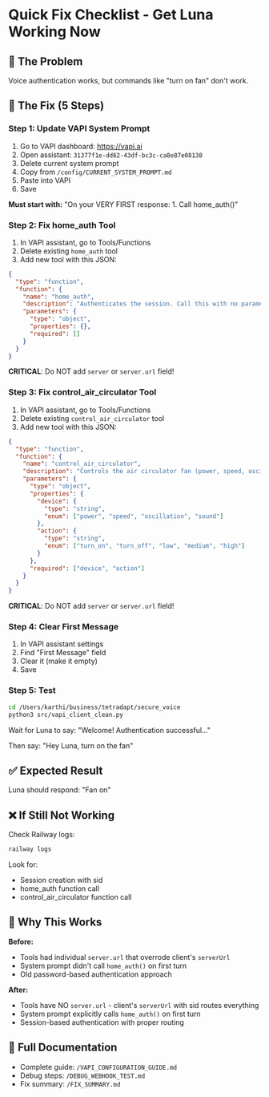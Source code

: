 # Quick Fix Checklist - Get Luna Working Now

## 🎯 The Problem
Voice authentication works, but commands like "turn on fan" don't work.

## 🔧 The Fix (5 Steps)

### Step 1: Update VAPI System Prompt
1. Go to VAPI dashboard: https://vapi.ai
2. Open assistant: `31377f1e-dd62-43df-bc3c-ca8e87e08138`
3. Delete current system prompt
4. Copy from `/config/CURRENT_SYSTEM_PROMPT.md`
5. Paste into VAPI
6. Save

**Must start with:** "On your VERY FIRST response: 1. Call home_auth()"

### Step 2: Fix home_auth Tool
1. In VAPI assistant, go to Tools/Functions
2. Delete existing `home_auth` tool
3. Add new tool with this JSON:

```json
{
  "type": "function",
  "function": {
    "name": "home_auth",
    "description": "Authenticates the session. Call this with no parameters at the start of the conversation.",
    "parameters": {
      "type": "object",
      "properties": {},
      "required": []
    }
  }
}
```

**CRITICAL**: Do NOT add `server` or `server.url` field!

### Step 3: Fix control_air_circulator Tool
1. In VAPI assistant, go to Tools/Functions
2. Delete existing `control_air_circulator` tool
3. Add new tool with this JSON:

```json
{
  "type": "function",
  "function": {
    "name": "control_air_circulator",
    "description": "Controls the air circulator fan (power, speed, oscillation, sound). Only call AFTER authentication completes.",
    "parameters": {
      "type": "object",
      "properties": {
        "device": {
          "type": "string",
          "enum": ["power", "speed", "oscillation", "sound"]
        },
        "action": {
          "type": "string",
          "enum": ["turn_on", "turn_off", "low", "medium", "high"]
        }
      },
      "required": ["device", "action"]
    }
  }
}
```

**CRITICAL**: Do NOT add `server` or `server.url` field!

### Step 4: Clear First Message
1. In VAPI assistant settings
2. Find "First Message" field
3. Clear it (make it empty)
4. Save

### Step 5: Test
```bash
cd /Users/karthi/business/tetradapt/secure_voice
python3 src/vapi_client_clean.py
```

Wait for Luna to say: "Welcome! Authentication successful..."

Then say: "Hey Luna, turn on the fan"

## ✅ Expected Result
Luna should respond: "Fan on"

## ❌ If Still Not Working

Check Railway logs:
```bash
railway logs
```

Look for:
- Session creation with sid
- home_auth function call
- control_air_circulator function call

## 📝 Why This Works

**Before:**
- Tools had individual `server.url` that overrode client's `serverUrl`
- System prompt didn't call `home_auth()` on first turn
- Old password-based authentication approach

**After:**
- Tools have NO `server.url` - client's `serverUrl` with sid routes everything
- System prompt explicitly calls `home_auth()` on first turn
- Session-based authentication with proper routing

## 🔗 Full Documentation
- Complete guide: `/VAPI_CONFIGURATION_GUIDE.md`
- Debug steps: `/DEBUG_WEBHOOK_TEST.md`
- Fix summary: `/FIX_SUMMARY.md`
